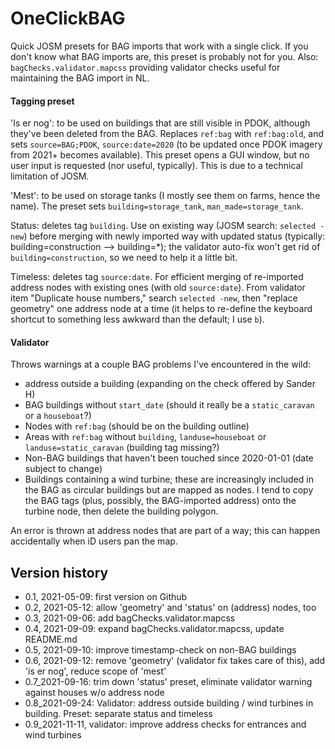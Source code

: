 # OneClickBAG
Quick JOSM presets for BAG imports that work with a single click.  If you don't know what BAG imports are, this preset is probably not for you.  Also: `bagChecks.validator.mapcss` providing validator checks useful for maintaining the BAG import in NL.

#### Tagging preset 
'Is er nog': to be used on buildings that are still visible in PDOK, although they've been deleted from the BAG.  Replaces `ref:bag` with `ref:bag:old`, and sets `source=BAG;PDOK`, `source:date=2020` (to be updated once PDOK imagery from 2021+  becomes available).  This preset opens a GUI window, but no user input is requested (nor useful, typically).  This is due to a technical limitation of JOSM.

'Mest': to be used on storage tanks (I mostly see them on farms, hence the name).  The preset sets `building=storage_tank`, `man_made=storage_tank`.

Status: deletes tag `building`.  Use on existing way (JOSM search: `selected -new`) before merging with newly imported way with updated status (typically: building=construction --> building=*); the validator auto-fix won't get rid of `building=construction`, so we need to help it a little bit.

Timeless: deletes tag `source:date`.  For efficient merging of re-imported address nodes with existing ones (with old `source:date`).  From validator item "Duplicate house numbers," search `selected -new`, then "replace geometry" one address node at a time (it helps to re-define the keyboard shortcut to something less awkward than the default; I use `b`).

#### Validator
Throws warnings at a couple BAG problems I've encountered in the wild:
* address outside a building (expanding on the check offered by Sander H)
* BAG buildings without `start_date` (should it really be a `static_caravan` or a `houseboat`?)
* Nodes with `ref:bag` (should be on the building outline)
* Areas with `ref:bag` without `building`, `landuse=houseboat` or `landuse=static_caravan` (building tag missing?)
* Non-BAG buildings that haven't been touched since 2020-01-01 (date subject to change)
* Buildings containing a wind turbine; these are increasingly included in the BAG as circular buildings but are mapped as nodes.  I tend to copy the BAG tags (plus, possibly, the BAG-imported address) onto the turbine node, then delete the building polygon.

An error is thrown at address nodes that are part of a way; this can happen accidentally when iD users pan the map.

## Version history
* 0.1, 2021-05-09: first version on Github
* 0.2, 2021-05-12: allow 'geometry' and 'status' on (address) nodes, too
* 0.3, 2021-09-06: add bagChecks.validator.mapcss
* 0.4, 2021-09-09: expand bagChecks.validator.mapcss, update README.md
* 0.5, 2021-09-10: improve timestamp-check on non-BAG buildings
* 0.6, 2021-09-12: remove 'geometry' (validator fix takes care of this), add 'is er nog', reduce scope of 'mest'
* 0.7_2021-09-16: trim down 'status' preset, eliminate validator warning against houses w/o address node
* 0.8_2021-09-24: Validator: address outside building / wind turbines in building. Preset: separate status and timeless
* 0.9_2021-11-11, validator: improve address checks for entrances and wind turbines
